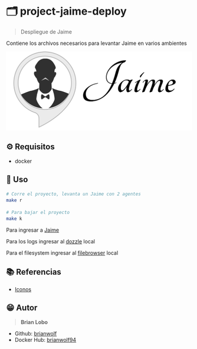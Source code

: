 # :card_index_dividers: project-jaime-deploy

> Despliegue de Jaime

Contiene los archivos necesarios para levantar Jaime en varios ambientes

![alt](img/logo.png)

## :gear: Requisitos

* docker

## :tada: Uso

```bash
# Corre el proyecto, levanta un Jaime con 2 agentes
make r

# Para bajar el proyecto
make k
```

Para ingresar a [Jaime](http://localhost:4200)

Para los logs ingresar al [dozzle](http://localhost:8080) local

Para el filesystem ingresar al [filebrowser](http://localhost:8081) local

## :books: Referencias

* [Iconos](https://github.com/ikatyang/emoji-cheat-sheet/blob/master/README.md)

## :grin: Autor

> **Brian Lobo**

* Github: [brianwolf](https://github.com/brianwolf)
* Docker Hub:  [brianwolf94](https://hub.docker.com/u/brianwolf94)
